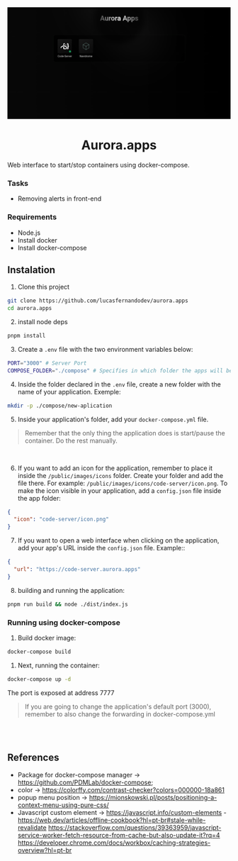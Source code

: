 <img src="./docs/aurora.app-screenshot.png" alt="Aurora apps" />

<h1 align="center">Aurora.apps</h1>

Web interface to start/stop containers using docker-compose.

### Tasks
- Removing alerts in front-end

### Requirements
- Node.js
- Install docker
- Install docker-compose

## Instalation

1. Clone this project
```bash
git clone https://github.com/lucasfernandodev/aurora.apps
cd aurora.apps
```

2. install node deps
```bash
pnpm install
```

3. Create a `.env` file with the two environment variables below:
```bash
PORT="3000" # Server Port
COMPOSE_FOLDER="./compose" # Specifies in which folder the apps will be located;
```

4. Inside the folder declared in the `.env` file, create a new folder with the name of your application.
Exemple:
```bash
mkdir -p ./compose/new-aplication
```

5. Inside your application's folder, add your `docker-compose.yml` file.
> Remember that the only thing the application does is start/pause the container. Do the rest manually.

<br />

6. If you want to add an icon for the application, remember to place it inside the `/public/images/icons` folder.
Create your folder and add the file there. For example: `/public/images/icons/code-server/icon.png`. To make the icon visible in your application, add a `config.json` file inside the app folder:
  ```JSON
  {
    "icon": "code-server/icon.png"
  }
  ```

7. If you want to open a web interface when clicking on the application, add your app's URL inside the `config.json` file. Example::
  ```JSON
  {
    "url": "https://code-server.aurora.apps"
  }
  ```

8. building and running the application:
```bash
pnpm run build && node ./dist/index.js
```

### Running using docker-compose

1. Build docker image:
```bash
docker-compose build
```

1. Next, running the container:
```bash
docker-compose up -d
```

The port is exposed at address 7777

> If you are going to change the application's default port (3000), remember to also change the forwarding in docker-compose.yml

<br />
<br />

## References
- Package for docker-compose manager -> https://github.com/PDMLab/docker-compose;
- color -> https://colorffy.com/contrast-checker?colors=000000-18a861
- popup menu position -> https://mionskowski.pl/posts/positioning-a-context-menu-using-pure-css/
- Javascript custom element -> https://javascript.info/custom-elements
-https://web.dev/articles/offline-cookbook?hl=pt-br#stale-while-revalidate
https://stackoverflow.com/questions/39363959/javascript-service-worker-fetch-resource-from-cache-but-also-update-it?rq=4
https://developer.chrome.com/docs/workbox/caching-strategies-overview?hl=pt-br